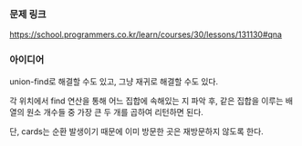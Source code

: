 ### 문제 링크

https://school.programmers.co.kr/learn/courses/30/lessons/131130#qna

### 아이디어

union-find로 해결할 수도 있고, 그냥 재귀로 해결할 수도 있다. 

각 위치에서 find 연산을 통해 어느 집합에 속해있는 지 파악 후, 같은 집합을 이루는 배열의 원소 개수들 중 가장 큰 두 개를 곱하여 리턴하면 된다. 

단, cards는 순환 발생이기 때문에 이미 방문한 곳은 재방문하지 않도록 한다.
